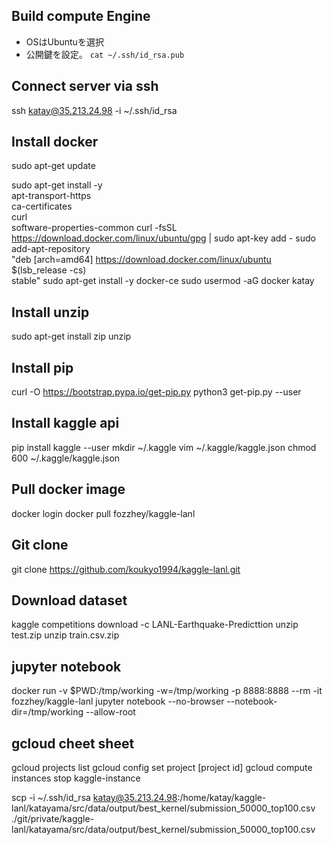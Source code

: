 ## Build compute Engine
- OSはUbuntuを選択
- 公開鍵を設定。 `cat ~/.ssh/id_rsa.pub`

## Connect server via ssh
ssh katay@35.213.24.98 -i ~/.ssh/id_rsa

## Install docker
sudo apt-get update

sudo apt-get install -y \
    apt-transport-https \
    ca-certificates \
    curl \
    software-properties-common
curl -fsSL https://download.docker.com/linux/ubuntu/gpg | sudo apt-key add -
sudo add-apt-repository \
   "deb [arch=amd64] https://download.docker.com/linux/ubuntu \
   $(lsb_release -cs) \
   stable"
sudo apt-get install -y docker-ce
sudo usermod -aG docker katay

## Install unzip
sudo apt-get install zip unzip

## Install pip
curl -O https://bootstrap.pypa.io/get-pip.py
python3 get-pip.py --user

## Install kaggle api
pip install kaggle --user
mkdir ~/.kaggle
vim ~/.kaggle/kaggle.json
chmod 600 ~/.kaggle/kaggle.json

## Pull docker image
docker login
docker pull fozzhey/kaggle-lanl

## Git clone
git clone https://github.com/koukyo1994/kaggle-lanl.git

## Download dataset
kaggle competitions download -c LANL-Earthquake-Predicttion
unzip test.zip
unzip train.csv.zip

## jupyter notebook
docker run -v $PWD:/tmp/working -w=/tmp/working -p 8888:8888 --rm -it fozzhey/kaggle-lanl jupyter notebook --no-browser --notebook-dir=/tmp/working --allow-root

## gcloud cheet sheet
gcloud projects list
gcloud config set project [project id]
gcloud compute instances stop kaggle-instance


scp -i ~/.ssh/id_rsa katay@35.213.24.98:/home/katay/kaggle-lanl/katayama/src/data/output/best_kernel/submission_50000_top100.csv ./git/private/kaggle-lanl/katayama/src/data/output/best_kernel/submission_50000_top100.csv
